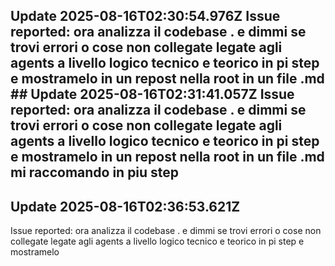 ## Update 2025-08-16T02:30:54.976Z Issue reported: ora analizza il codebase . e dimmi se trovi errori o cose non collegate legate agli agents a livello logico tecnico e teorico in pi step e mostramelo in un repost nella root in un file .md ## Update 2025-08-16T02:31:41.057Z Issue reported: ora analizza il codebase . e dimmi se trovi errori o cose non collegate legate agli agents a livello logico tecnico e teorico in pi step e mostramelo in un repost nella root in un file .md mi raccomando in piu step

## Update 2025-08-16T02:36:53.621Z
Issue reported: ora analizza il codebase . e dimmi se trovi errori o cose non collegate legate agli agents a livello logico tecnico e teorico in pi step e mostramelo